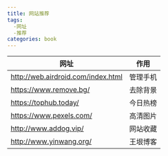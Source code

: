 ```yaml
---
title: 网站推荐
tags:
  -网址
  -推荐
categories: book
---
```


| 网址                               | 作用     |
| ---------------------------------- | -------- |
| http://web.airdroid.com/index.html | 管理手机 |
| https://www.remove.bg/             | 去除背景 |
| https://tophub.today/              | 今日热榜 |
| https://www.pexels.com/            | 高清图片 |
| http://www.addog.vip/              | 网站收藏 |
| <http://www.yinwang.org/>          | 王垠博客 |

